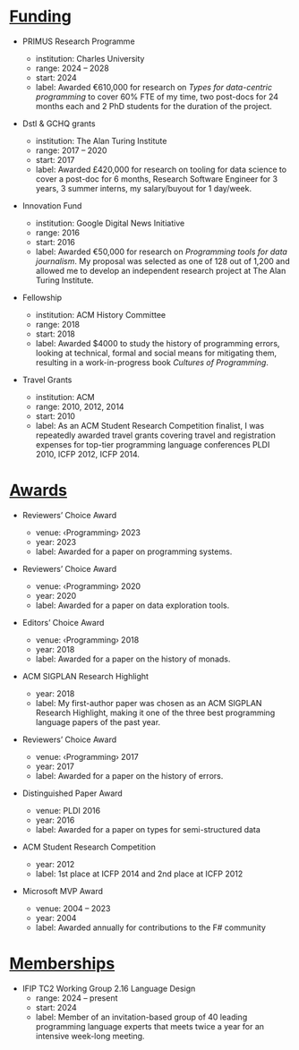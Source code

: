 # [Funding](#funding)

* PRIMUS Research Programme
  - institution: Charles University
  - range: 2024 – 2028
  - start: 2024
  - label: Awarded €610,000 for research on *Types for data-centric programming* to cover 60% FTE of 
      my time, two post-docs for 24 months each and 2 PhD students for the duration of the project. 

* Dstl & GCHQ grants
  - institution: The Alan Turing Institute
  - range: 2017 – 2020
  - start: 2017
  - label: Awarded £420,000 for research on tooling for data science to cover a post-doc for 6 months, 
      Research Software Engineer for 3 years, 3 summer interns, my salary/buyout for 1 day/week.

* Innovation Fund
  - institution: Google Digital News Initiative
  - range: 2016
  - start: 2016
  - label: Awarded €50,000 for research on *Programming tools for data journalism*. My proposal was selected as one 
      of 128 out of 1,200 and allowed me to develop an independent research project at The Alan Turing Institute.

* Fellowship
  - institution: ACM History Committee
  - range: 2018
  - start: 2018
  - label: Awarded $4000 to study the history of programming errors, looking at technical, formal and 
      social means for mitigating them, resulting in a work-in-progress book *Cultures of Programming*.
  
* Travel Grants
  - institution: ACM
  - range: 2010, 2012, 2014
  - start: 2010
  - label: As an ACM Student Research Competition finalist, I was repeatedly awarded travel grants covering 
      travel and registration expenses for top-tier programming language conferences PLDI 2010, ICFP 2012, ICFP 2014.

# [Awards](#awards)

* Reviewers’ Choice Award
  - venue: ‹Programming› 2023
  - year: 2023
  - label: Awarded for a paper on programming systems.

* Reviewers’ Choice Award
  - venue: ‹Programming› 2020
  - year: 2020
  - label: Awarded for a paper on data exploration tools.

* Editors’ Choice Award
  - venue: ‹Programming› 2018
  - year: 2018
  - label: Awarded for a paper on the history of monads.

* ACM SIGPLAN Research Highlight 
  - year: 2018
  - label: My first-author paper was chosen as an ACM SIGPLAN Research Highlight, 
    making it one of the three best programming language papers of the past year.

* Reviewers’ Choice Award
  - venue: ‹Programming› 2017
  - year: 2017
  - label: Awarded for a paper on the history of errors. 

* Distinguished Paper Award
  - venue: PLDI 2016
  - year: 2016
  - label: Awarded for a paper on types for semi-structured data

* ACM Student Research Competition
  - year: 2012
  - label: 1st place at ICFP 2014 and 2nd place at ICFP 2012

* Microsoft MVP Award
  - venue: 2004 – 2023
  - year: 2004
  - label: Awarded annually for contributions to the F# community

# [Memberships](#memberships)

* IFIP TC2 Working Group 2.16 Language Design
  - range: 2024 – present 
  - start: 2024
  - label: Member of an invitation-based group of 40&nbsp;leading programming language experts that meets twice a year for an intensive week-long meeting.
